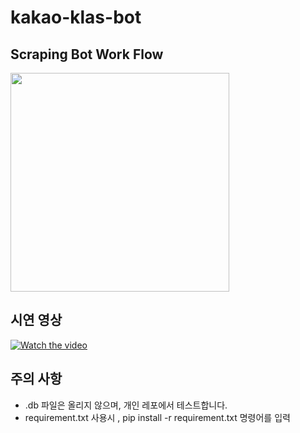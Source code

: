 # kakao-klas-bot

## Scraping Bot Work Flow

<img src = "https://github.com/Trade-Us/kakao-klas-bot/assets/45113627/f8685798-93b7-4e48-b1f0-1677ae0902a7" width="350" >

## 시연 영상

[![Watch the video](https://i9.ytimg.com/vi_webp/w7MVxralfwo/mq2.webp?sqp=CNT5j6kG-oaymwEmCMACELQB8quKqQMa8AEB-AH-CYAC0AWKAgwIABABGFcgYShlMA8=&rs=AOn4CLB51nkPCa3tbM_ESHNs9itMKwAuEQ)](https://youtu.be/w7MVxralfwo)

## 주의 사항

- .db 파일은 올리지 않으며, 개인 레포에서 테스트합니다.
- requirement.txt 사용시 , pip install -r requirement.txt 명령어를 입력
